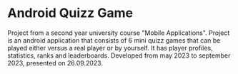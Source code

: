 # Android Quizz Game

Project from a second year university course "Mobile Applications".
Project is an android application that consists of 6 mini quizz games that can be played either versus a real player or by yourself. It has player profiles, statistics, ranks and leaderboards.
Developed from may 2023 to september 2023, presented on 26.09.2023.
